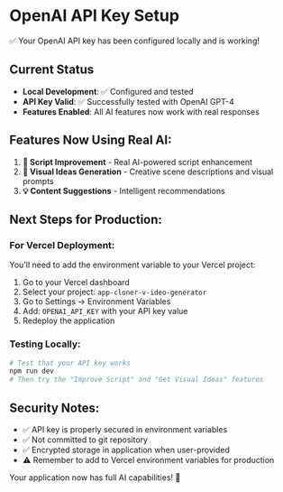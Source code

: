 # OpenAI API Key Setup

✅ Your OpenAI API key has been configured locally and is working!

## Current Status
- **Local Development**: ✅ Configured and tested
- **API Key Valid**: ✅ Successfully tested with OpenAI GPT-4
- **Features Enabled**: All AI features now work with real responses

## Features Now Using Real AI:
1. **🔧 Script Improvement** - Real AI-powered script enhancement
2. **🎨 Visual Ideas Generation** - Creative scene descriptions and visual prompts
3. **💡 Content Suggestions** - Intelligent recommendations

## Next Steps for Production:

### For Vercel Deployment:
You'll need to add the environment variable to your Vercel project:

1. Go to your Vercel dashboard
2. Select your project: `app-cloner-v-ideo-generator`
3. Go to Settings → Environment Variables
4. Add: `OPENAI_API_KEY` with your API key value
5. Redeploy the application

### Testing Locally:
```bash
# Test that your API key works
npm run dev
# Then try the "Improve Script" and "Get Visual Ideas" features
```

## Security Notes:
- ✅ API key is properly secured in environment variables
- ✅ Not committed to git repository  
- ✅ Encrypted storage in application when user-provided
- ⚠️ Remember to add to Vercel environment variables for production

Your application now has full AI capabilities! 🚀